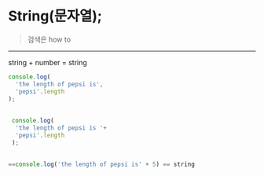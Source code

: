 # String(문자열);

> 검색은 how to 

---



string + number = string

```js
console.log(
  'the length of pepsi is',
  'pepsi'.length
);
  
  
 console.log(
  'the length of pepsi is '+
  'pepsi'.length
 );
  

==console.log('the length of pepsi is' + 5) == string


```

